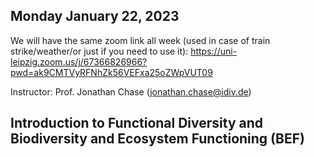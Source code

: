 
## Monday January 22, 2023

We will have the same zoom link all week (used in case of train strike/weather/or just if you need to use it):
https://uni-leipzig.zoom.us/j/67366826966?pwd=ak9CMTVyRFNhZk56VEFxa25oZWpVUT09

Instructor: Prof. Jonathan Chase (jonathan.chase@idiv.de)

## Introduction to Functional Diversity and Biodiversity and Ecosystem Functioning (BEF)


